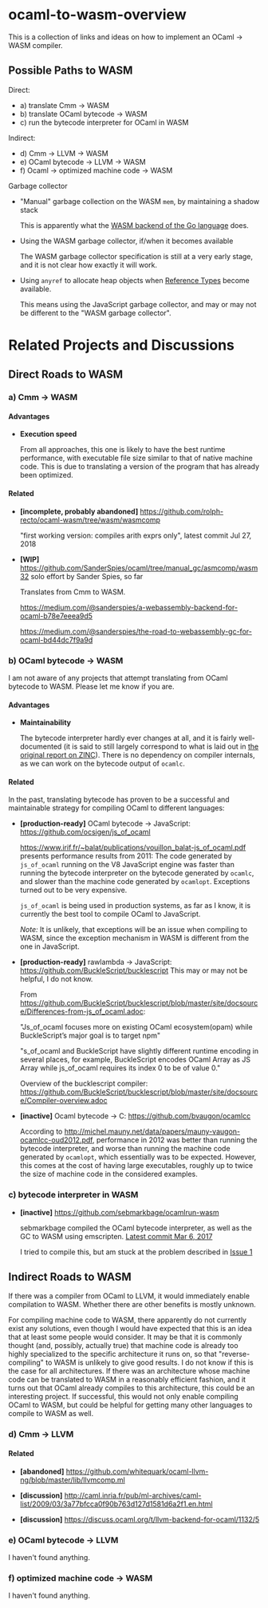 # ocaml-to-wasm-overview

This is a collection of links and ideas on how to implement an OCaml -> WASM compiler.

## Possible Paths to WASM

Direct:
* a) translate Cmm -> WASM
* b) translate OCaml bytecode -> WASM
* c) run the bytecode interpreter for OCaml in WASM

Indirect:
* d) Cmm -> LLVM -> WASM
* e) OCaml bytecode -> LLVM -> WASM
* f) Ocaml -> optimized machine code -> WASM

Garbage collector
* "Manual" garbage collection on the WASM `mem`, by maintaining a shadow stack

  This is apparently what the [WASM backend of the Go language](https://docs.google.com/document/d/131vjr4DH6JFnb-blm_uRdaC0_Nv3OUwjEY5qVCxCup4/preview#heading=h.nrkaoiab5j18) does.

* Using the WASM garbage collector, if/when it becomes available

  The WASM garbage collector specification is still at a very early stage, and it is not clear how exactly it will work.

* Using `anyref` to allocate heap objects when [Reference Types](https://github.com/WebAssembly/reference-types/blob/master/proposals/reference-types/Overview.md) become available.
  
  This means using the JavaScript garbage collector, and may or may not be different to the "WASM garbage collector".

# Related Projects and Discussions

## Direct Roads to WASM

### a) Cmm -> WASM


#### Advantages

* **Execution speed**

  From all approaches, this one is likely to have the best runtime performance, with executable file size similar to that of native machine code.
  This is due to translating a version of the program that has already been optimized.

#### Related

* **[incomplete, probably abandoned]** https://github.com/rolph-recto/ocaml-wasm/tree/wasm/wasmcomp

  "first working version: compiles arith exprs only", latest commit Jul 27, 2018

* **[WIP]** https://github.com/SanderSpies/ocaml/tree/manual_gc/asmcomp/wasm32
  solo effort by Sander Spies, so far

  Translates from Cmm to WASM.

  https://medium.com/@sanderspies/a-webassembly-backend-for-ocaml-b78e7eeea9d5

  https://medium.com/@sanderspies/the-road-to-webassembly-gc-for-ocaml-bd44dc7f9a9d

### b) OCaml bytecode -> WASM

I am not aware of any projects that attempt translating from OCaml bytecode to WASM. Please let me know if you are.

#### Advantages

* **Maintainability**

  The bytecode interpreter hardly ever changes at all, and it is fairly well-documented (it is said to still largely correspond to what is laid out in [the original report on ZINC](https://caml.inria.fr/pub/papers/xleroy-zinc.pdf)).
  There is no dependency on compiler internals, as we can work on the bytecode output of `ocamlc`.

#### Related

In the past, translating bytecode has proven to be a successful and maintainable strategy for compiling OCaml to different languages:

* **[production-ready]** OCaml bytecode -> JavaScript: https://github.com/ocsigen/js_of_ocaml

  https://www.irif.fr/~balat/publications/vouillon_balat-js_of_ocaml.pdf presents performance results from 2011: The code generated by `js_of_ocaml` running on the V8 JavaScript engine was faster than running the bytecode interpreter on the bytecode generated by `ocamlc`, and slower than the machine code generated by `ocamlopt`.
  Exceptions turned out to be very expensive.
  
  `js_of_ocaml` is being used in production systems, as far as I know, it is currently the best tool to compile OCaml to JavaScript.
  
  *Note:* It is unlikely, that exceptions will be an issue when compiling to WASM, since the exception mechanism in WASM is different from the one in JavaScript.

* **[production-ready]** rawlambda -> JavaScript: https://github.com/BuckleScript/bucklescript
  This may or may not be helpful, I do not know. 

  From https://github.com/BuckleScript/bucklescript/blob/master/site/docsource/Differences-from-js_of_ocaml.adoc:

  "Js_of_ocaml focuses more on existing OCaml ecosystem(opam) while BuckleScript’s major goal is to target npm"

  "s_of_ocaml and BuckleScript have slightly different runtime encoding in several places, for example, BuckleScript encodes OCaml Array as JS Array while js_of_ocaml requires its index 0 to be of value 0."

  Overview of the bucklescript compiler: https://github.com/BuckleScript/bucklescript/blob/master/site/docsource/Compiler-overview.adoc

* **[inactive]** Ocaml bytecode -> C: https://github.com/bvaugon/ocamlcc

  According to http://michel.mauny.net/data/papers/mauny-vaugon-ocamlcc-oud2012.pdf, performance in 2012 was better than running the bytecode interpreter, and worse than running the machine code generated by `ocamlopt`, which essentially was to be expected. However, this comes at the cost of having large executables, roughly up to twice the size of machine code in the considered examples.
  

### c) bytecode interpreter in WASM

* **[inactive]** https://github.com/sebmarkbage/ocamlrun-wasm

  sebmarkbage compiled the OCaml bytecode interpreter, as well as the GC to WASM using emscripten. [Latest commit Mar 6, 2017](https://github.com/sebmarkbage/ocamlrun-wasm/commit/473580d7d2955ce254c2d0263383f7e251f6e497)

  I tried to compile this, but am stuck at the problem described in [Issue 1](https://github.com/sebmarkbage/ocamlrun-wasm/issues/1)


## Indirect Roads to WASM

If there was a compiler from OCaml to LLVM, it would immediately enable compilation to WASM. Whether there are other benefits is mostly unknown.

For compiling machine code to WASM, there apparently do not currently exist any solutions, even though I would have expected that this is an idea that at least some people would consider.
It may be that it is commonly thought (and, possibly, actually true) that machine code is already too highly specialized to the specific architecture it runs on, so that "reverse-compiling" to WASM is unlikely to give good results.
I do not know if this is the case for all architectures.
If there was an architecture whose machine code can be translated to WASM in a reasonably efficient fashion, and it turns out that OCaml already compiles to this architecture, this could be an interesting project.
If successful, this would not only enable compiling OCaml to WASM, but could be helpful for getting many other languages to compile to WASM as well.

### d) Cmm -> LLVM

#### Related

* **[abandoned]** https://github.com/whitequark/ocaml-llvm-ng/blob/master/lib/llvmcomp.ml


* **[discussion]** http://caml.inria.fr/pub/ml-archives/caml-list/2009/03/3a77bfcca0f90b763d127d1581d6a2f1.en.html


* **[discussion]** https://discuss.ocaml.org/t/llvm-backend-for-ocaml/1132/5

### e) OCaml bytecode -> LLVM

I haven't found anything.

### f) optimized machine code -> WASM

I haven't found anything.

